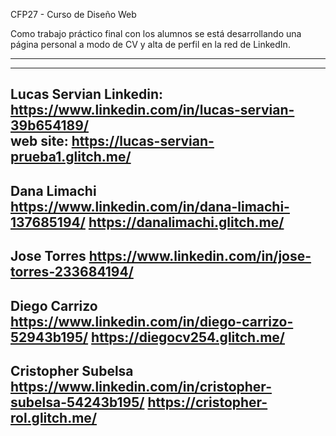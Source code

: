 CFP27 - Curso de Diseño Web

Como trabajo práctico final con los alumnos se está desarrollando una página personal a modo de CV y alta de perfil en la red de  LinkedIn.


---------------------------------------------------------------------------------------------------------
---------------------------------------------------------------------------------------------------------
Lucas Servian
  Linkedin: https://www.linkedin.com/in/lucas-servian-39b654189/ 	    
  web site: https://lucas-servian-prueba1.glitch.me/
---------------------------------------------------------------------------------------------------------
Dana Limachi
  https://www.linkedin.com/in/dana-limachi-137685194/	        https://danalimachi.glitch.me/
---------------------------------------------------------------------------------------------------------
Jose Torres
  https://www.linkedin.com/in/jose-torres-233684194/	        
---------------------------------------------------------------------------------------------------------
Diego Carrizo
  https://www.linkedin.com/in/diego-carrizo-52943b195/	        https://diegocv254.glitch.me/
---------------------------------------------------------------------------------------------------------
Cristopher Subelsa
  https://www.linkedin.com/in/cristopher-subelsa-54243b195/	  https://cristopher-rol.glitch.me/
---------------------------------------------------------------------------------------------------------

